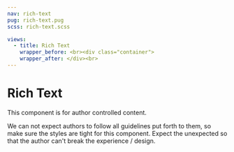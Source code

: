 ```yaml
---
nav: rich-text
pug: rich-text.pug
scss: rich-text.scss

views:
  - title: Rich Text
    wrapper_before: <br><div class="container">
    wrapper_after: </div><br>
---
```


# Rich Text

This component is for author controlled content.

We can not expect authors to follow all guidelines put forth to them, so make sure the styles are tight for this component. Expect the unexpected so that the author can't break the experience / design.
